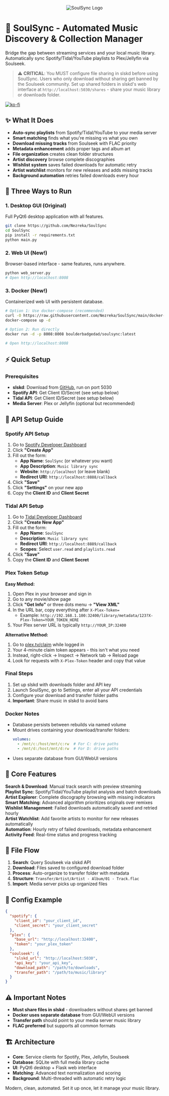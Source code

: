 <p align="center">
  <img src="./assets/trans.png" alt="SoulSync Logo">
</p>

# 🎵 SoulSync - Automated Music Discovery & Collection Manager

Bridge the gap between streaming services and your local music library. Automatically sync Spotify/Tidal/YouTube playlists to Plex/Jellyfin via Soulseek.

> ⚠️ **CRITICAL**: You MUST configure file sharing in slskd before using SoulSync. Users who only download without sharing get banned by the Soulseek community. Set up shared folders in slskd's web interface at `http://localhost:5030/shares` - share your music library or downloads folder.

[![ko-fi](https://ko-fi.com/img/githubbutton_sm.svg)](https://ko-fi.com/boulderbadgedad)

## ✨ What It Does

- **Auto-sync playlists** from Spotify/Tidal/YouTube to your media server
- **Smart matching** finds what you're missing vs what you own
- **Download missing tracks** from Soulseek with FLAC priority
- **Metadata enhancement** adds proper tags and album art
- **File organization** creates clean folder structures
- **Artist discovery** browse complete discographies
- **Wishlist system** saves failed downloads for automatic retry
- **Artist watchlist** monitors for new releases and adds missing tracks
- **Background automation** retries failed downloads every hour


## 🚀 Three Ways to Run

### 1. Desktop GUI (Original)
Full PyQt6 desktop application with all features.
```bash
git clone https://github.com/Nezreka/SoulSync
cd SoulSync
pip install -r requirements.txt
python main.py
```

### 2. Web UI (New!)
Browser-based interface - same features, runs anywhere.
```bash
python web_server.py
# Open http://localhost:8008
```

### 3. Docker (New!)
Containerized web UI with persistent database.
```bash
# Option 1: Use docker-compose (recommended)
curl -O https://raw.githubusercontent.com/Nezreka/SoulSync/main/docker-compose.yml
docker-compose up -d

# Option 2: Run directly
docker run -d -p 8008:8008 boulderbadgedad/soulsync:latest

# Open http://localhost:8008
```

## ⚡ Quick Setup

### Prerequisites
- **slskd**: Download from [GitHub](https://github.com/slskd/slskd/releases), run on port 5030
- **Spotify API**: Get Client ID/Secret (see setup below)
- **Tidal API**: Get Client ID/Secret (see setup below)  
- **Media Server**: Plex or Jellyfin (optional but recommended)

## 🔑 API Setup Guide

### Spotify API Setup
1. Go to [Spotify Developer Dashboard](https://developer.spotify.com/dashboard)
2. Click **"Create App"**
3. Fill out the form:
   - **App Name**: `SoulSync` (or whatever you want)
   - **App Description**: `Music library sync`
   - **Website**: `http://localhost` (or leave blank)
   - **Redirect URI**: `http://localhost:8888/callback`
4. Click **"Save"** 
5. Click **"Settings"** on your new app
6. Copy the **Client ID** and **Client Secret**

### Tidal API Setup
1. Go to [Tidal Developer Dashboard](https://developer.tidal.com/dashboard)
2. Click **"Create New App"**
3. Fill out the form:
   - **App Name**: `SoulSync`
   - **Description**: `Music library sync`
   - **Redirect URI**: `http://localhost:8889/callback`
   - **Scopes**: Select `user.read` and `playlists.read`
4. Click **"Save"**
5. Copy the **Client ID** and **Client Secret**

### Plex Token Setup
**Easy Method:**
1. Open Plex in your browser and sign in
2. Go to any movie/show page
3. Click **"Get Info"** or three dots menu → **"View XML"**
4. In the URL bar, copy everything after `X-Plex-Token=`
   - Example: `http://192.168.1.100:32400/library/metadata/123?X-Plex-Token=YOUR_TOKEN_HERE`
5. Your Plex server URL is typically `http://YOUR_IP:32400`

**Alternative Method:**
1. Go to [plex.tv/claim](https://plex.tv/claim) while logged in
2. Your 4-minute claim token appears - this isn't what you need
3. Instead, right-click → Inspect → Network tab → Reload page
4. Look for requests with `X-Plex-Token` header and copy that value

### Final Steps
1. Set up slskd with downloads folder and API key
2. Launch SoulSync, go to Settings, enter all your API credentials
3. Configure your download and transfer folder paths
4. **Important**: Share music in slskd to avoid bans

### Docker Notes
- Database persists between rebuilds via named volume
- Mount drives containing your download/transfer folders:
  ```yaml
  volumes:
    - /mnt/c:/host/mnt/c:rw  # For C: drive paths
    - /mnt/d:/host/mnt/d:rw  # For D: drive paths
  ```
- Uses separate database from GUI/WebUI versions

## 🎯 Core Features

**Search & Download**: Manual track search with preview streaming  
**Playlist Sync**: Spotify/Tidal/YouTube playlist analysis and batch downloads  
**Artist Explorer**: Complete discography browsing with missing indicators  
**Smart Matching**: Advanced algorithm prioritizes originals over remixes  
**Wishlist Management**: Failed downloads automatically saved and retried hourly  
**Artist Watchlist**: Add favorite artists to monitor for new releases automatically  
**Automation**: Hourly retry of failed downloads, metadata enhancement  
**Activity Feed**: Real-time status and progress tracking

## 📁 File Flow

1. **Search**: Query Soulseek via slskd API
2. **Download**: Files saved to configured download folder  
3. **Process**: Auto-organize to transfer folder with metadata
4. **Structure**: `Transfer/Artist/Artist - Album/01 - Track.flac`
5. **Import**: Media server picks up organized files

## 🔧 Config Example

```json
{
  "spotify": {
    "client_id": "your_client_id",
    "client_secret": "your_client_secret"
  },
  "plex": {
    "base_url": "http://localhost:32400",
    "token": "your_plex_token"
  },
  "soulseek": {
    "slskd_url": "http://localhost:5030", 
    "api_key": "your_api_key",
    "download_path": "/path/to/downloads",
    "transfer_path": "/path/to/music/library"
  }
}
```

## ⚠️ Important Notes

- **Must share files in slskd** - downloaders without shares get banned
- **Docker uses separate database** from GUI/WebUI versions
- **Transfer path** should point to your media server music library
- **FLAC preferred** but supports all common formats

## 🏗️ Architecture

- **Core**: Service clients for Spotify, Plex, Jellyfin, Soulseek
- **Database**: SQLite with full media library cache  
- **UI**: PyQt6 desktop + Flask web interface
- **Matching**: Advanced text normalization and scoring
- **Background**: Multi-threaded with automatic retry logic

Modern, clean, automated. Set it up once, let it manage your music library.